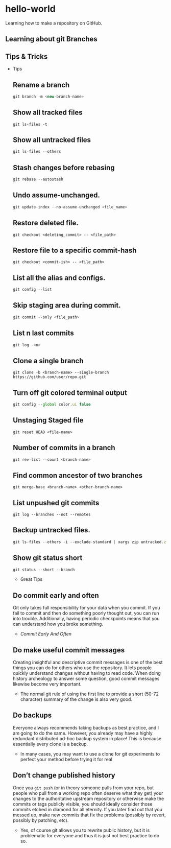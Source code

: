 # hello-world
Learning how to make a repository on GitHub.

## Learning about git Branches

## Tips & Tricks

- Tips
    
    ## Rename a branch
    
    ```jsx
    git branch -m <new-branch-name>
    ```
    
    ## Show all tracked files
    
    ```
    git ls-files -t
    ```
    
    ## Show all untracked files
    
    ```jsx
    git ls-files --others
    ```
    
    ## Stash changes before rebasing
    
    ```jsx
    git rebase --autostash
    ```
    
    ## Undo assume-unchanged.
    
    ```jsx
    git update-index --no-assume-unchanged <file_name>
    ```
    
    ## Restore deleted file.
    
    ```
    git checkout <deleting_commit> -- <file_path>
    ```
    
    ## Restore file to a specific commit-hash
    
    ```
    git checkout <commit-ish> -- <file_path>
    ```
    
    ## List all the alias and configs.
    
    ```jsx
    git config --list
    ```
    
    ## Skip staging area during commit.
    
    ```jsx
    git commit --only <file_path>
    ```
    
    ## List n last commits
    
    ```jsx
    git log -<n>
    ```
    
    ## Clone a single branch
    
    ```
    git clone -b <branch-name> --single-branch https://github.com/user/repo.git
    ```
    
    ## Turn off git colored terminal output
    
    ```jsx
    git config --global color.ui false
    ```
    
    ## Unstaging Staged file
    
    ```
    git reset HEAD <file-name>
    ```
    
    ## Number of commits in a branch
    
    ```jsx
    git rev-list --count <branch-name>
    ```
    
    ## Find common ancestor of two branches
    
    ```
    git merge-base <branch-name> <other-branch-name>
    ```
    
    ## List unpushed git commits
    
    ```
    git log --branches --not --remotes
    ```
    
    ## Backup untracked files.
    
    ```jsx
    git ls-files --others -i --exclude-standard | xargs zip untracked.zip
    ```
    
    ## Show git status short
    
    ```jsx
    git status --short --branch
    ```
    - Great Tips
    
    ## Do commit early and often
    
    Git only takes full responsibility for your data when you commit. If you fail to commit and then do something poorly thought out, you can run into trouble. Additionally, having periodic checkpoints means that you can understand how you broke something.
    
    - *Commit Early And Often*
    
    ## Do make useful commit messages
    
    Creating insightful and descriptive commit messages is one of the best things you can do for others who use the repository. It lets people quickly understand changes without having to read code. When doing history archeology to answer some question, good commit messages likewise become very important.
    
    - The normal git rule of using the first line to provide a short (50-72 character) summary of the change is also very good.
    
    ## Do backups
    
    Everyone always recommends taking backups as best practice, and I am going to do the same. However, you already may have a highly redundant distributed ad-hoc backup system in place! This is because essentially every clone is a backup. 
    
    - In many cases, you may want to use a clone for git experiments to perfect your method before trying it for real
    
    ## Don’t change published history
    
    Once you `git push` (or in theory someone pulls from your repo, but people who pull from a working repo often deserve what they get) your changes to the authoritative upstream repository or otherwise make the commits or tags publicly visible, you should ideally consider those commits etched in diamond for all eternity. If you later find out that you messed up, make new commits that fix the problems (possibly by revert, possibly by patching, etc).
    
    - Yes, of course git allows you to rewrite public history, but it is problematic for everyone and thus it is just not best practice to do so.
